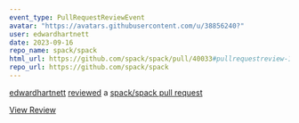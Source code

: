 ```yaml
---
event_type: PullRequestReviewEvent
avatar: "https://avatars.githubusercontent.com/u/38856240?"
user: edwardhartnett
date: 2023-09-16
repo_name: spack/spack
html_url: https://github.com/spack/spack/pull/40033#pullrequestreview-1629886985
repo_url: https://github.com/spack/spack
---
```


<a href='https://github.com/edwardhartnett' target='_blank'>edwardhartnett</a> <a href='https://github.com/spack/spack/pull/40033#pullrequestreview-1629886985' target='_blank'>reviewed</a> a <a href='https://github.com/spack/spack/pull/40033' target='_blank'>spack/spack pull request</a>

<small></small>

<a href='https://github.com/spack/spack/pull/40033#pullrequestreview-1629886985' target='_blank'>View Review</a>